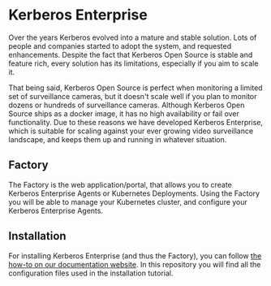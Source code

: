 # Kerberos Enterprise

Over the years Kerberos evolved into a mature and stable solution. Lots of people and companies started to adopt the system, and requested enhancements. Despite the fact that Kerberos Open Source is stable and feature rich, every solution has its limitations, especially if you aim to scale it.

That being said, Kerberos Open Source is perfect when monitoring a limited set of surveillance cameras, but it doesn't scale well if you plan to monitor dozens or hundreds of surveillance cameras. Although Kerberos Open Source ships as a docker image, it has no high availability or fail over functionality. Due to these reasons we have developed Kerberos Enterprise, which is suitable for scaling against your ever growing video surveillance landscape, and keeps them up and running in whatever situation.

## Factory

The Factory is the web application/portal, that allows you to create Kerberos Enterprise Agents or Kubernetes Deployments. Using the Factory you will be able to manage your Kubernetes cluster, and configure your Kerberos Enterprise Agents.

## Installation

For installing Kerberos Enterprise (and thus the Factory), you can follow [the how-to on our documentation website](http://doc.kerberos.io/enterprise/installation). In this repository you will find all the configuration files used in the installation tutorial.
